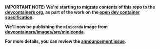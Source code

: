 **IMPORTANT NOTE: We're starting to migrate contents of this repo to the [devcontainers org](https://github.com/devcontainers), as part of the work on the [open dev container specification](https://containers.dev).**

**We'll now be publishing the `miniconda` image from [devcontainers/images/src/miniconda](https://github.com/devcontainers/images/tree/main/src/miniconda).**

**For more details, you can review the [announcement issue](https://github.com/microsoft/vscode-dev-containers/issues/1589).**
